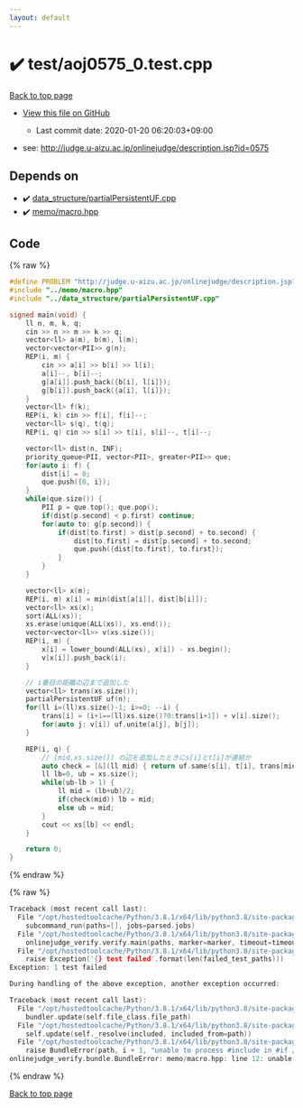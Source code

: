 ```yaml
---
layout: default
---
```


<!-- mathjax config similar to math.stackexchange -->
<script type="text/javascript" async
  src="https://cdnjs.cloudflare.com/ajax/libs/mathjax/2.7.5/MathJax.js?config=TeX-MML-AM_CHTML">
</script>
<script type="text/x-mathjax-config">
  MathJax.Hub.Config({
    TeX: { equationNumbers: { autoNumber: "AMS" }},
    tex2jax: {
      inlineMath: [ ['$','$'] ],
      processEscapes: true
    },
    "HTML-CSS": { matchFontHeight: false },
    displayAlign: "left",
    displayIndent: "2em"
  });
</script>

<script type="text/javascript" src="https://cdnjs.cloudflare.com/ajax/libs/jquery/3.4.1/jquery.min.js"></script>
<script src="https://cdn.jsdelivr.net/npm/jquery-balloon-js@1.1.2/jquery.balloon.min.js" integrity="sha256-ZEYs9VrgAeNuPvs15E39OsyOJaIkXEEt10fzxJ20+2I=" crossorigin="anonymous"></script>
<script type="text/javascript" src="../../assets/js/copy-button.js"></script>
<link rel="stylesheet" href="../../assets/css/copy-button.css" />


# :heavy_check_mark: test/aoj0575_0.test.cpp

<a href="../../index.html">Back to top page</a>

* <a href="{{ site.github.repository_url }}/blob/master/test/aoj0575_0.test.cpp">View this file on GitHub</a>
    - Last commit date: 2020-01-20 06:20:03+09:00


* see: <a href="http://judge.u-aizu.ac.jp/onlinejudge/description.jsp?id=0575">http://judge.u-aizu.ac.jp/onlinejudge/description.jsp?id=0575</a>


## Depends on

* :heavy_check_mark: <a href="../../library/data_structure/partialPersistentUF.cpp.html">data_structure/partialPersistentUF.cpp</a>
* :heavy_check_mark: <a href="../../library/memo/macro.hpp.html">memo/macro.hpp</a>


## Code

<a id="unbundled"></a>
{% raw %}
```cpp
#define PROBLEM "http://judge.u-aizu.ac.jp/onlinejudge/description.jsp?id=0575"
#include "../memo/macro.hpp"
#include "../data_structure/partialPersistentUF.cpp"

signed main(void) {
    ll n, m, k, q;
    cin >> n >> m >> k >> q;
    vector<ll> a(m), b(m), l(m);
    vector<vector<PII>> g(n);
    REP(i, m) {
        cin >> a[i] >> b[i] >> l[i];
        a[i]--, b[i]--;
        g[a[i]].push_back({b[i], l[i]});
        g[b[i]].push_back({a[i], l[i]});
    }
    vector<ll> f(k);
    REP(i, k) cin >> f[i], f[i]--;
    vector<ll> s(q), t(q);
    REP(i, q) cin >> s[i] >> t[i], s[i]--, t[i]--;

    vector<ll> dist(n, INF);
    priority_queue<PII, vector<PII>, greater<PII>> que;
    for(auto i: f) {
        dist[i] = 0;
        que.push({0, i});
    }
    while(que.size()) {
        PII p = que.top(); que.pop();
        if(dist[p.second] < p.first) continue;
        for(auto to: g[p.second]) {
            if(dist[to.first] > dist[p.second] + to.second) {
                dist[to.first] = dist[p.second] + to.second;
                que.push({dist[to.first], to.first});
            }
        }
    }

    vector<ll> x(m);
    REP(i, m) x[i] = min(dist[a[i]], dist[b[i]]);
    vector<ll> xs(x);
    sort(ALL(xs));
    xs.erase(unique(ALL(xs)), xs.end());
    vector<vector<ll>> v(xs.size());
    REP(i, m) {
        x[i] = lower_bound(ALL(xs), x[i]) - xs.begin();
        v[x[i]].push_back(i);
    }

    // i番目の距離の辺まで追加した
    vector<ll> trans(xs.size());
    partialPersistentUF uf(n);
    for(ll i=(ll)xs.size()-1; i>=0; --i) {
        trans[i] = (i+1==(ll)xs.size()?0:trans[i+1]) + v[i].size();
        for(auto j: v[i]) uf.unite(a[j], b[j]);
    }

    REP(i, q) {
        // [mid,xs.size()) の辺を追加したときにs[i]とt[i]が連結か
        auto check = [&](ll mid) { return uf.same(s[i], t[i], trans[mid]); };
        ll lb=0, ub = xs.size();
        while(ub-lb > 1) {
            ll mid = (lb+ub)/2;
            if(check(mid)) lb = mid;
            else ub = mid;
        }
        cout << xs[lb] << endl;
    }

    return 0;
}
```
{% endraw %}

<a id="bundled"></a>
{% raw %}
```cpp
Traceback (most recent call last):
  File "/opt/hostedtoolcache/Python/3.8.1/x64/lib/python3.8/site-packages/onlinejudge_verify/main.py", line 173, in main
    subcommand_run(paths=[], jobs=parsed.jobs)
  File "/opt/hostedtoolcache/Python/3.8.1/x64/lib/python3.8/site-packages/onlinejudge_verify/main.py", line 66, in subcommand_run
    onlinejudge_verify.verify.main(paths, marker=marker, timeout=timeout, jobs=jobs)
  File "/opt/hostedtoolcache/Python/3.8.1/x64/lib/python3.8/site-packages/onlinejudge_verify/verify.py", line 129, in main
    raise Exception('{} test failed'.format(len(failed_test_paths)))
Exception: 1 test failed

During handling of the above exception, another exception occurred:

Traceback (most recent call last):
  File "/opt/hostedtoolcache/Python/3.8.1/x64/lib/python3.8/site-packages/onlinejudge_verify/docs.py", line 340, in write_contents
    bundler.update(self.file_class.file_path)
  File "/opt/hostedtoolcache/Python/3.8.1/x64/lib/python3.8/site-packages/onlinejudge_verify/bundle.py", line 154, in update
    self.update(self._resolve(included, included_from=path))
  File "/opt/hostedtoolcache/Python/3.8.1/x64/lib/python3.8/site-packages/onlinejudge_verify/bundle.py", line 153, in update
    raise BundleError(path, i + 1, "unable to process #include in #if / #ifdef / #ifndef other than include guards")
onlinejudge_verify.bundle.BundleError: memo/macro.hpp: line 12: unable to process #include in #if / #ifdef / #ifndef other than include guards

```
{% endraw %}

<a href="../../index.html">Back to top page</a>

